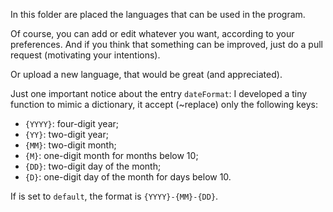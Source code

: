 In this folder are placed the languages that can be used in the program.

Of course, you can add or edit whatever you want, according to your preferences.
And if you think that something can be improved, just do a pull request (motivating your intentions).

Or upload a new language, that would be great (and appreciated).


Just one important notice about the entry ``dateFormat``:
I developed a tiny function to mimic a dictionary, it accept (~replace) only the following keys:
* ``{YYYY}``: four-digit year;
* ``{YY}``: two-digit year;
* ``{MM}``: two-digit month;
* ``{M}``: one-digit month for months below 10;
* ``{DD}``: two-digit day of the month;
* ``{D}``: one-digit day of the month for days below 10.

If is set to ``default``, the format is ``{YYYY}-{MM}-{DD}``.

